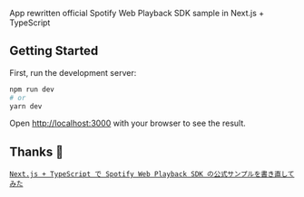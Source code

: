 App rewritten official Spotify Web Playback SDK sample in Next.js + TypeScript

## Getting Started

First, run the development server:

```bash
npm run dev
# or
yarn dev
```

Open [http://localhost:3000](http://localhost:3000) with your browser to see the result.

## Thanks 🎉

[`Next.js + TypeScript で Spotify Web Playback SDK の公式サンプルを書き直してみた`](https://zenn.dev/ossamoon/articles/ef20bf19284fd8)

